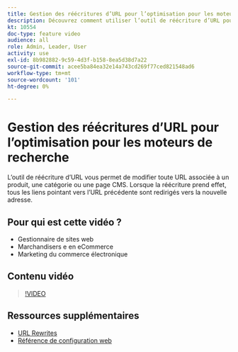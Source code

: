 ```yaml
---
title: Gestion des réécritures d’URL pour l’optimisation pour les moteurs de recherche
description: Découvrez comment utiliser l’outil de réécriture d’URL pour modifier toute URL associée à un produit, une catégorie ou une page CMS.
kt: 10554
doc-type: feature video
audience: all
role: Admin, Leader, User
activity: use
exl-id: 8b982882-9c59-4d3f-b158-8ea5d38d7a22
source-git-commit: acee5ba84ea32e14a743cd269f77ced821548ad6
workflow-type: tm+mt
source-wordcount: '101'
ht-degree: 0%

---
```


# Gestion des réécritures d’URL pour l’optimisation pour les moteurs de recherche

L’outil de réécriture d’URL vous permet de modifier toute URL associée à un produit, une catégorie ou une page CMS. Lorsque la réécriture prend effet, tous les liens pointant vers l’URL précédente sont redirigés vers la nouvelle adresse.

## Pour qui est cette vidéo ?

- Gestionnaire de sites web
- Marchandisers e en eCommerce
- Marketing du commerce électronique

## Contenu vidéo

>[!VIDEO](https://video.tv.adobe.com/v/343751?quality=12&learn=on)

## Ressources supplémentaires

- [URL Rewrites](https://docs.magento.com/user-guide/marketing/url-rewrite.html)
- [Référence de configuration web](https://docs.magento.com/user-guide/configuration/general/web.html)
